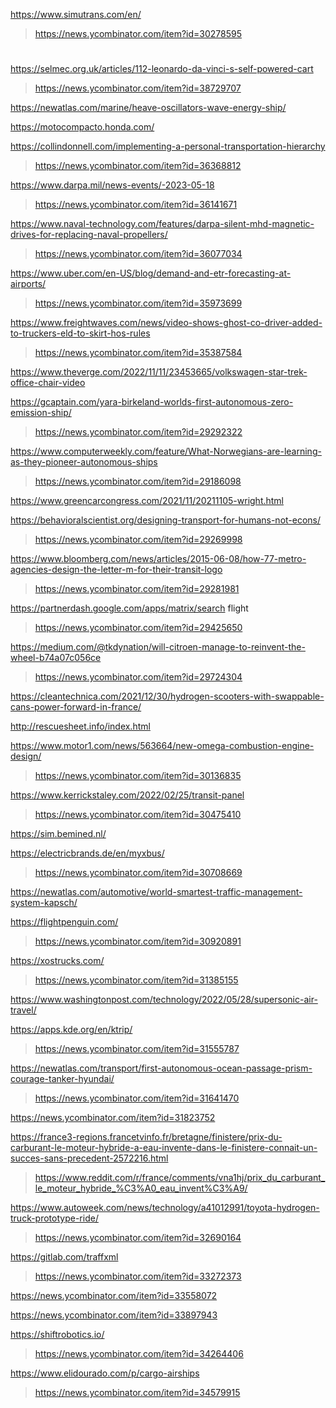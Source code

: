 https://www.simutrans.com/en/
> https://news.ycombinator.com/item?id=30278595

#
https://selmec.org.uk/articles/112-leonardo-da-vinci-s-self-powered-cart
> https://news.ycombinator.com/item?id=38729707

https://newatlas.com/marine/heave-oscillators-wave-energy-ship/

https://motocompacto.honda.com/

https://collindonnell.com/implementing-a-personal-transportation-hierarchy
> https://news.ycombinator.com/item?id=36368812

https://www.darpa.mil/news-events/-2023-05-18
> https://news.ycombinator.com/item?id=36141671

https://www.naval-technology.com/features/darpa-silent-mhd-magnetic-drives-for-replacing-naval-propellers/
> https://news.ycombinator.com/item?id=36077034

https://www.uber.com/en-US/blog/demand-and-etr-forecasting-at-airports/
> https://news.ycombinator.com/item?id=35973699

https://www.freightwaves.com/news/video-shows-ghost-co-driver-added-to-truckers-eld-to-skirt-hos-rules
> https://news.ycombinator.com/item?id=35387584

https://www.theverge.com/2022/11/11/23453665/volkswagen-star-trek-office-chair-video

https://gcaptain.com/yara-birkeland-worlds-first-autonomous-zero-emission-ship/
> https://news.ycombinator.com/item?id=29292322

https://www.computerweekly.com/feature/What-Norwegians-are-learning-as-they-pioneer-autonomous-ships
> https://news.ycombinator.com/item?id=29186098

https://www.greencarcongress.com/2021/11/20211105-wright.html

https://behavioralscientist.org/designing-transport-for-humans-not-econs/
> https://news.ycombinator.com/item?id=29269998

https://www.bloomberg.com/news/articles/2015-06-08/how-77-metro-agencies-design-the-letter-m-for-their-transit-logo
> https://news.ycombinator.com/item?id=29281981

https://partnerdash.google.com/apps/matrix/search flight
> https://news.ycombinator.com/item?id=29425650

https://medium.com/@tkdynation/will-citroen-manage-to-reinvent-the-wheel-b74a07c056ce
> https://news.ycombinator.com/item?id=29724304

https://cleantechnica.com/2021/12/30/hydrogen-scooters-with-swappable-cans-power-forward-in-france/

http://rescuesheet.info/index.html

https://www.motor1.com/news/563664/new-omega-combustion-engine-design/
> https://news.ycombinator.com/item?id=30136835

https://www.kerrickstaley.com/2022/02/25/transit-panel
> https://news.ycombinator.com/item?id=30475410

https://sim.bemined.nl/

https://electricbrands.de/en/myxbus/
> https://news.ycombinator.com/item?id=30708669

https://newatlas.com/automotive/world-smartest-traffic-management-system-kapsch/

https://flightpenguin.com/
> https://news.ycombinator.com/item?id=30920891

https://xostrucks.com/
> https://news.ycombinator.com/item?id=31385155

https://www.washingtonpost.com/technology/2022/05/28/supersonic-air-travel/

https://apps.kde.org/en/ktrip/
> https://news.ycombinator.com/item?id=31555787

https://newatlas.com/transport/first-autonomous-ocean-passage-prism-courage-tanker-hyundai/
> https://news.ycombinator.com/item?id=31641470

https://news.ycombinator.com/item?id=31823752

https://france3-regions.francetvinfo.fr/bretagne/finistere/prix-du-carburant-le-moteur-hybride-a-eau-invente-dans-le-finistere-connait-un-succes-sans-precedent-2572216.html
> https://www.reddit.com/r/france/comments/vna1hj/prix_du_carburant_le_moteur_hybride_%C3%A0_eau_invent%C3%A9/

https://www.autoweek.com/news/technology/a41012991/toyota-hydrogen-truck-prototype-ride/
> https://news.ycombinator.com/item?id=32690164

https://gitlab.com/traffxml
> https://news.ycombinator.com/item?id=33272373

https://news.ycombinator.com/item?id=33558072

https://news.ycombinator.com/item?id=33897943

https://shiftrobotics.io/
> https://news.ycombinator.com/item?id=34264406

https://www.elidourado.com/p/cargo-airships
> https://news.ycombinator.com/item?id=34579915
